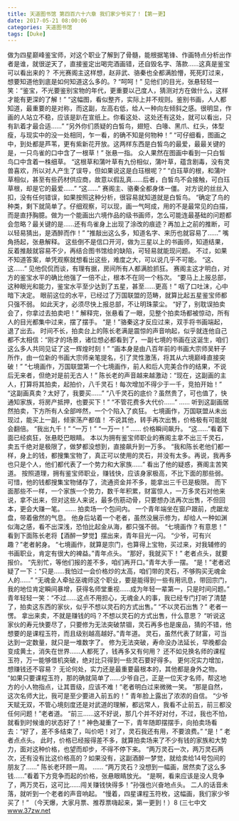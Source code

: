 ```yaml
---
title: 天道图书馆 第四百六十六章 我们家少爷买了！【第一更】
date: 2017-05-21 08:00:06
categories: 天道图书馆
tags: [Duke]
---
```


做为四星巅峰鉴宝师，对这个职业了解到了骨髓，能根据笔锋、作画特点分析出作者是谁，就很逆天了，直接鉴定出喝完酒画错，还自毁名字、落款……这真是鉴宝可以看出来的？
不光赛阁主这样想，赵非武、骆秦也全都满脸懵，死死盯过来，想要知道他到底是如何知道这么多的。?
“呵呵！”
见他们的目光，张悬轻轻一笑：“鉴宝，不光要鉴别宝物的年代，更重要以己度人，猜测对方在做什么，这样才能有更深的了解！”
“这幅图，看似整齐，实际上并不规则。鉴别书画，人人都知道，最重要的是对称，而这副，左高右低，给人一种向左倾斜之感。很明显，作画的人站立不稳，应该是趴在宣纸上。你看这处、这处还有这处，就可以看出，只有趴着才最合适……”
“另外你们质疑的白皙鸟，翅短、白喙、黑爪、红头，体型瘦，与现实中的没一处相同，乍一看，的确不知是何物种！”
“可仔细看，图画之中，到处都是芦苇，更有紫新花开放。这两样东西是白皙鸟的最爱，最最关键的是，一只鸟雀的口中含了一根草！”
张悬一指。
众人果然在图画中看到一只白皙鸟口中含着一株细草。
“这根草和蒲叶草有九份相似，蒲叶草，蕴含剧毒，没有灵兽喜欢，所以对人产生了误导，但如果说这是白珏根呢？”
“白珏草的根，和蒲叶草相似，甚至有些药材供应商，故意以假乱真……后者，白皙鸟不会接触，可白珏草根，却是它的最爱……”
“这……”
赛阁主、骆秦全都身体一僵。
对方说的丝丝入扣，没有任何错误，如果按照这种分析，很容易就知道就是白皙鸟。
“确定了鸟的种类，剩下就简单了。仔细观察，可以现，画一气呵成，用的不是最常见的白描，而是直抒胸臆。做为一个能画出六境作品的级书画师，怎么可能连最基础的问题都会忽略？最关键的是……还有鸟雀身上出现了涂改的痕迹？再加上之前的推断，可以轻易猜出，是酒醉而作！”
“推敲出这么多，知道名字、来历也就容易了……”
嘴角扬起，张悬解释。
这些倒不是信口开河，做为三星以上的书画师，知道结果，反着推敲就容易不少，再结合图书馆给的缺陷，可轻易就能现问题。
不过，如果不知道答案，单凭观察就想看出这些，难度之大，可以说几乎不可能。
“这、这……”
见他侃侃而谈，有理有据，房间所有人都满脸抓狂。
赛阁主这才明白，对方的鉴宝水平的确比他强了一倍不止，根本不在同一个档次。
“要马上上报总部，这种眼光和能力，鉴宝水平至少达到了五星，甚至……更高！”
咽了口吐沫，心中暗下决定。
眼前这位的水平，已经过了万国联盟的范畴，就算比起五星鉴宝师都只强不弱。
如此天才，必须尽快上报总部，不让明珠蒙尘。
“好了，别耽误拍卖会了，你拿过去拍卖吧！”
解释完，张悬看了一眼，见整个拍卖场都被惊动，所有人的目光都集中过来，摆了摆手。
“是！”骆秦这才反应过来，双手将书画端起，退了出去。
时间不长，拍卖台上的陈长老满是震惊的声音响起，似乎就连他自己都不太相信：“刚才的场景，诸位想必都看到了，一副七境的书画在这诞生，咱们这么多人共同见证了这一辉煌时刻！”
“画本身是由八百年前的书画大宗师吴轩子所作，由一位新的书画大宗师亲笔提名，引了灵性激荡，将其从六境巅峰直接突破！”
“七境画作，万国联盟第一个七境画作，前人和后人完美合作的结果，不说后无来者，但绝对是前无古人！”
陈长老的声音越来越激动：“现在，这副画的主人，打算将其拍卖，起拍价，八千灵石！每次增加不得少于一千，竞拍开始！”
“这副画真卖？太好了，我要买……”
“八千灵石的底价？虽然贵了，可也值了，快通知家族，将房产抵押，也要买下！”
“不管花费多大代价……”
……
听到这副画居然拍卖，下方所有人全部哗然，一个个陷入了疯狂。
七境画作，万国联盟从未出现过，能买上一副，倾家荡产都值！
不说其他，转手再次出售，价格极有可能就会翻倍。
“我出九千！”
“一万！”
“一万一！”
……
价格瞬间飙升。
“这……”看着下面已经疯狂，张悬眨巴眼睛。
本以为拥有鉴宝师职业的赛阁主拿不出三千灵石，卖五千绝对是极限了，做梦都没想到，直接飙升到一万多。
“我和陈长老他们都一样，身上的钱，都搜集宝物了，真正可以使用的灵石，并没有太多。再说，我再多也只是个人，他们都代表了一个势力和大家族……”
看出了他的疑惑，赛阁主苦笑道。
按照道理，拥有鉴宝师职业，赚钱快，应该身家极高，不比下面的那些弱。
可惜，他的钱都搜集宝物储存了，流通资金并不多，能拿出三千已是极限。
而下面那些不一样，一个家族一个势力，数千年积累，财富惊人，一万多灵石对他来说，拿不出来，但对这些人来说，最多伤筋动骨，只要想办法再次出售，不但回本，更会大赚一笔。
……
拍卖场一个包间内。
一个青年端坐在窗户跟前，虎踞龙盘，带着傲然的气息。
他身后站着一个老者，虽然没展示修为，却给人一种如渊似海之感，看不出深浅，恐怕比起金从海，都只强不弱。
“七境画作？有意思！”
看到下面陈长老将【酒醉一梦觉】摆出来，青年目光一闪。
“少爷，可有兴趣？”老者躬身。
“七境画作，就算是宗门，也算得上宝物，买过来，对我辅修的书画职业，肯定有很大的裨益。”青年点头。
“那好，我就买下！”
老者点头，就要报价。
“先别忙，等他们报的差不多，咱们再开口。”青年大手一摆。
“是！”老者迟疑了一下：“只是……我怕过一会价格炒的太高，咱们带的灵石，不够购买无魂金人的……”
“无魂金人牵扯巫魂师这个职业，要是能得到一些有用讯息，带回宗门，我的地位肯定瞬间暴增，获得名师堂重视……成为年轻一辈第一，只是时间问题。”
青年轻轻一笑：“不过……这点不用担心，无魂金人的事，我已经专门打听了清楚了，拍卖这东西的家伙，似乎不想以灵石的方式出售。”
“不以灵石出售？”
老者一愣。
拿出来卖，不就是赚钱的吗？不想以灵石的方式出售，什么意思？
“听说这家伙的寿元快要尽了，只要修为无法突破禁锢，灵石再多也是废品，猜的不错，他想要的是课程玉符，而且级别越高越好。”青年道。
灵石，虽然代表了财富，可当达到一定数量，就只是一堆数字了。
修为无法突破，寿命没办法延长，早晚都会变成黄土，消失在世界……人都死了，钱再多又有何用？
还不如兑换名师的课程玉符，万一能够借机突破，绝对比只得到一些灵石要好得多。
更何况实力增加，想赚钱还不容易？
无论何处，实力还是最重要最根本的，其他都是身外之物。
“如果只要课程玉符，那的确就简单了……少爷自己，正是一位天才名师，帮这地方的小人物指点，让其晋级，应该不难！”老者明白过来微微一笑。
“那是自然，这次名师大比，我可是至少要进入前五的！”
青年脸上露出了浓浓的自信。
“少爷天赋无双，不管心境刻度还是对武道的理解，都远常人，我看不止前五，前三都没任何问题！”老者道。
“前三……这不好说，那几个并不好对付，不过，我也不怕，就看到时候谁的状态好了！”
神色凝重了一下，青年随即摆摆手，向拍卖场看去：“好了，差不多结束了，叫价吧！对了，灵石我还有用，不要浪费。”
“是！”
老者点点头。
此时，价格已经报得差不多，就算拍卖场来了不少有钱的家族和大势力，面对这种价格，也望而却步，不得不停下来。
“两万灵石一次，两万灵石两次，还有没有比这价格高的？如果没有，这副酒醉一梦觉，就给卖给14号包间的朋友了……”
陈长老环顾一周。
……
“两万灵石？没想到一幅画，居然卖了这么多钱……”看着下方竞争而起的价格，张悬眼睛放光。
“是啊，看来应该是没人竞争了，两万灵石，这可比……闯关赚钱快得多！”孙强也兴奋地点头。
二人的话音未落，就听到一个老者的声音响起。
“慢着，四星课程玉符枚，这幅画，我们家少爷买了！”
（今天爆，大家月票、推荐票嗨起来，第一更到！）8
(三七中文 www.37zw.net